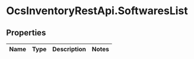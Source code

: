 # OcsInventoryRestApi.SoftwaresList

## Properties
Name | Type | Description | Notes
------------ | ------------- | ------------- | -------------
